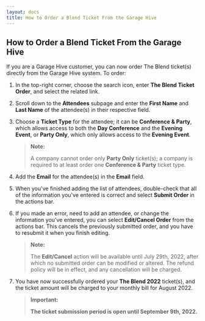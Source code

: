 ```yaml
---
layout: docs
title: How to Order a Blend Ticket From the Garage Hive
---
```


## How to Order a Blend Ticket From the Garage Hive
If you are a Garage Hive customer, you can now order The Blend ticket(s) directly from the Garage Hive system. To order:

1. In the top-right corner, choose the search icon, enter **The Blend Ticket Order**, and select the related link.
2. Scroll down to the **Attendees** subpage and enter the **First Name** and **Last Name** of the attendee(s) in their respective field.
3. Choose a **Ticket Type** for the attendee; it can be **Conference & Party**, which allows access to both the **Day Conference** and the **Evening Event**, or **Party Only**, which only allows access to the **Evening Event**. 

   > **Note:**
   > 
   > A company cannot order only **Party Only** ticket(s); a company is required to at least order one **Conference & Party** ticket type.

4. Add the **Email** for the attendee(s) in the **Email** field.
5. When you've finished adding the list of attendees, double-check that all of the information you've entered is correct and select **Submit Order** in the actions bar.
6. If you made an error, need to add an attendee, or change the information you've entered, you can select **Edit/Cancel Order** from the actions bar. This cancels the previously submitted order, and you have to resubmit it when you finish editing.

   > **Note:**
   > 
   > The **Edit/Cancel** action will be available until July 29th, 2022, after which no submitted order can be modified or altered. The refund policy will be in effect, and any cancellation will be charged.

7. You have now successfully ordered your **The Blend 2022** ticket(s), and the ticket amount will be charged to your monthly bill for August 2022.

   > **Important:**
   > 
   > **The ticket submission period is open until September 9th, 2022.**


